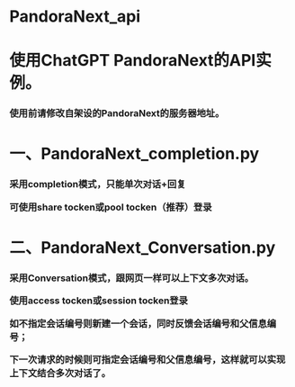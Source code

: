 # PandoraNext_api
<h1>使用ChatGPT PandoraNext的API实例。</h1>
<h3>使用前请修改自架设的PandoraNext的服务器地址。


<h1>一、PandoraNext_completion.py</h1>
<h3>采用completion模式，只能单次对话+回复

可使用share tocken或pool tocken（推荐）登录



<h1>二、PandoraNext_Conversation.py</h1>
<h3>采用Conversation模式，跟网页一样可以上下文多次对话。

使用access tocken或session tocken登录

如不指定会话编号则新建一个会话，同时反馈会话编号和父信息编号；

下一次请求的时候则可指定会话编号和父信息编号，这样就可以实现上下文结合多次对话了。


